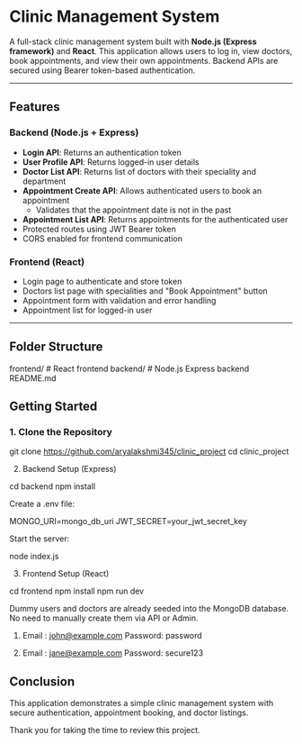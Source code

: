 # Clinic Management System

A full-stack clinic management system built with **Node.js (Express framework)** and **React**. This application allows users to log in, view doctors, book appointments, and view their own appointments. Backend APIs are secured using Bearer token-based authentication.

---

## Features

### Backend (Node.js + Express)
- **Login API**: Returns an authentication token
- **User Profile API**: Returns logged-in user details
- **Doctor List API**: Returns list of doctors with their speciality and department
- **Appointment Create API**: Allows authenticated users to book an appointment
  - Validates that the appointment date is not in the past
- **Appointment List API**: Returns appointments for the authenticated user
- Protected routes using JWT Bearer token
- CORS enabled for frontend communication

### Frontend (React)
- Login page to authenticate and store token
- Doctors list page with specialities and "Book Appointment" button
- Appointment form with validation and error handling
- Appointment list for logged-in user

---

## Folder Structure

frontend/ # React frontend
backend/ # Node.js Express backend
README.md



##  Getting Started

### 1. Clone the Repository


git clone https://github.com/aryalakshmi345/clinic_project
cd clinic_project 

2. Backend Setup (Express)

cd backend
npm install

Create a .env file:

MONGO_URI=mongo_db_uri
JWT_SECRET=your_jwt_secret_key

Start the server:

node index.js

3. Frontend Setup (React)

cd  frontend
npm install
npm run dev




Dummy users and doctors are already seeded into the MongoDB database. No need to manually create them via API or Admin.

1. Email : john@example.com
Password:  password

2. Email : jane@example.com
Password:  secure123

## Conclusion

This application demonstrates a simple clinic management system with secure authentication, appointment booking, and doctor listings. 

Thank you for taking the time to review this project.
